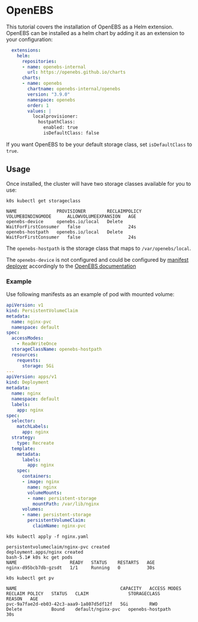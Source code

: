 # OpenEBS

This tutorial covers the installation of OpenEBS as a Helm extension. OpenEBS
can be installed as a helm chart by adding it as an extension to your
configuration:

```yaml
  extensions:
    helm:
      repositories:
      - name: openebs-internal
        url: https://openebs.github.io/charts
      charts:
      - name: openebs
        chartname: openebs-internal/openebs
        version: "3.9.0"
        namespace: openebs
        order: 1
        values: |
          localprovisioner:
            hostpathClass:
              enabled: true
              isDefaultClass: false
```

If you want OpenEBS to be your default storage class, set `isDefaultClass` to `true`.

## Usage

Once installed, the cluster will have two storage classes available for you to use:

```shell
k0s kubectl get storageclass
```

```shell
NAME               PROVISIONER        RECLAIMPOLICY   VOLUMEBINDINGMODE      ALLOWVOLUMEEXPANSION   AGE
openebs-device     openebs.io/local   Delete          WaitForFirstConsumer   false                  24s
openebs-hostpath   openebs.io/local   Delete          WaitForFirstConsumer   false                  24s
```

The `openebs-hostpath` is the storage class that maps to `/var/openebs/local`.

The `openebs-device` is not configured and could be configured by [manifest deployer](../manifests.md) accordingly to the [OpenEBS documentation](https://docs.openebs.io/)

### Example

Use following manifests as an example of pod with mounted volume:

```yaml
apiVersion: v1
kind: PersistentVolumeClaim
metadata:
  name: nginx-pvc
  namespace: default
spec:
  accessModes:
    - ReadWriteOnce
  storageClassName: openebs-hostpath
  resources:
    requests:
      storage: 5Gi
---
apiVersion: apps/v1
kind: Deployment
metadata:
  name: nginx
  namespace: default
  labels:
    app: nginx
spec:
  selector:
    matchLabels:
      app: nginx
  strategy:
    type: Recreate
  template:
    metadata:
      labels:
        app: nginx
    spec:
      containers:
      - image: nginx
        name: nginx
        volumeMounts:
        - name: persistent-storage
          mountPath: /var/lib/nginx
      volumes:
      - name: persistent-storage
        persistentVolumeClaim:
          claimName: nginx-pvc
```

```shell
k0s kubectl apply -f nginx.yaml
```

```shell
persistentvolumeclaim/nginx-pvc created
deployment.apps/nginx created
bash-5.1# k0s kc get pods
NAME                    READY   STATUS    RESTARTS   AGE
nginx-d95bcb7db-gzsdt   1/1     Running   0          30s
```

```shell
k0s kubectl get pv
```

```shell
NAME                                       CAPACITY   ACCESS MODES   RECLAIM POLICY   STATUS   CLAIM               STORAGECLASS       REASON   AGE
pvc-9a7fae2d-eb03-42c3-aaa9-1a807d5df12f   5Gi        RWO            Delete           Bound    default/nginx-pvc   openebs-hostpath            30s
```
